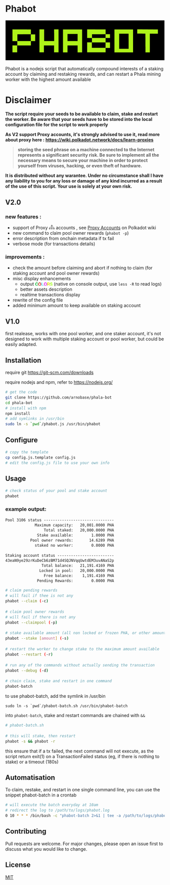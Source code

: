 # Phabot

![Phabot logo](img/phabot.png)

Phabot is a nodejs script that automatically compound interests of a staking account by claiming and restaking rewards, and can restart a Phala mining worker with the highest amount available

# Disclaimer
__The script require your seeds to be available to claim, stake and restart the worker. Be aware that your seeds have to be stored into the local configuration file for the script to work properly__

__As V2 support Proxy accounts, it's strongly advised to use it, read more about proxy here : https://wiki.polkadot.network/docs/learn-proxies__

>__storing the seed phrase on a machine connected to the Internet represents a significant security risk. Be sure to implement all the necessary means to secure your machine in order to protect yourself from viruses, hacking, or even theft of hardware.__

__It is distributed without any warantee. Under no circumstance shall I have any liability to you for any loss or damage of any kind incurred as a result of the use of this script. Your use is solely at your own risk.__

## V2.0
### new features :
- support of Proxy ![proxy](img/proxy.png) accounts  , see [Proxy Accounts](https://wiki.polkadot.network/docs/learn-proxies) on Polkadot wiki
- new command to claim pool owner rewards (`phabot -p`)
- error description from onchain metadata if tx fail
- verbose mode (for transactions details)
### improvements :
- check the amount before claiming and abort if nothing to claim (for staking account and pool owner rewards)
- misc display enhancements 
  - output ![colors](img/colors.png) (native on console output, use `less -R` to read logs)
  - better assets description
  - realtime transactions display
- rewrite of the config file
- added minimum amount to keep available on staking account

## V1.0
first realease, works with one pool worker, and one staker account, it's not designed to work with multiple staking account or pool worker, but could be easily adapted.

## Installation

require git https://git-scm.com/downloads

require nodejs and npm, refer to https://nodejs.org/

```bash
# get the code
git clone https://github.com/arnobase/phala-bot
cd phala-bot
# install with npm
npm install
# add symlinks in /usr/bin
sudo ln -s `pwd`/phabot.js /usr/bin/phabot
```

## Configure
```bash
# copy the template 
cp config.js.template config.js
# edit the config.js file to use your own info
```

## Usage

```bash
# check status of your pool and stake account
phabot
```
### example output: 
```
Pool 3106 status -------------------------------
             Maximum capacity:   20,001.0000 PHA
                 Total staked:   20,000.0000 PHA
              Stake available:        1.0000 PHA
           Pool owner rewards:       14.6289 PHA
             staked no worker:        0.0000 PHA

Staking account status -------------------------
43eaN9ye29zrKuDeCb6zBM71d4SQJNVqqUwtdEM3uvANaS2p
                Total balance:   21,191.4169 PHA
               Locked in pool:   20,000.0000 PHA
                 Free balance:    1,191.4169 PHA
              Pending Rewards:        0.0000 PHA
```

```bash
# claim pending rewards 
# will fail if thee is not any
phabot --claim (-c)

# claim pool owner rewards 
# will fail if there is not any
phabot --claimpool (-p)

# stake available amount (all non locked or frozen PHA, or other amount if specified)
phabot --stake [amount] (-s)

# restart the worker to change stake to the maximum amount available
phabot --restart (-r)

# run any of the commands without actually sending the transaction
phabot --debug (-d)

# chain claim, stake and restart in one command
phabot-batch
```

to use phabot-batch, add the symlink in /usr/bin

```
sudo ln -s `pwd`/phabot-batch.sh /usr/bin/phabot-batch
```

into `phabot-batch`, stake and restart commands are chained with `&&`
```bash
# phabot-batch.sh

# this will stake, then restart
phabot -s && phabot -r
```
this ensure that if a tx failed, the next command will not execute, as the script return exit(1) on a TransactionFailed status (eg, if there is nothing to stake) or a timeout (180s)

## Automatisation
To claim, restake, and restart in one single command line, you can use the snippet phabot-batch in a crontab

```bash
# will execute the batch everyday at 10am
# redirect the log to /path/to/logs/phabot.log
0 10 * * * /bin/bash -c "phabot-batch 2>&1 | tee -a /path/to/logs/phabot.log > /dev/null"
```

## Contributing
Pull requests are welcome. For major changes, please open an issue first to discuss what you would like to change.

## License
[MIT](https://choosealicense.com/licenses/mit/)
